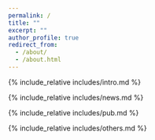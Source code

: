 ```yaml
---
permalink: /
title: ""
excerpt: ""
author_profile: true
redirect_from: 
  - /about/
  - /about.html
---
```


<span class='anchor' id='about-me'></span>
{% include_relative includes/intro.md %}

<!-- If you like the template of this homepage, welcome to star and fork my open-sourced template version [AcadHomepage ![](https://img.shields.io/github/stars/RayeRen/acad-homepage.github.io?style=social)](https://github.com/RayeRen/acad-homepage.github.io). -->

{% include_relative includes/news.md %}

{% include_relative includes/pub.md %}

{% include_relative includes/others.md %}

<div id="comments">
  <script src="https://utteranc.es/client.js"
          repo="sean-shiyuez/sean-shiyuez.github.io"
          issue-term="pathname"
          label="Welcome any Comment："
          theme="github-light"
          crossorigin="anonymous"
          async>
  </script>
</div>

<div id="clustrmaps-container">
  <script type="text/javascript" id="clstr_globe" src="//clustrmaps.com/globe.js?d=z0Nyer5y5RB7Bx81qxonh6Q6434L1R-VMtVMT5fG7sw"></script>
</div>

<style>
  #clustrmaps-container {
    width: 300px;
    height: 300px;
    overflow: hidden;
  }

  #clustrmaps-container canvas {
    width: 100%;
    height: 100%;
  }
</style>
